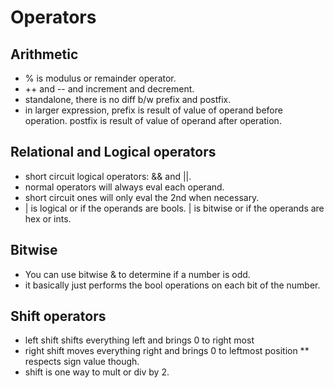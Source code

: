 # Operators

## Arithmetic
* % is modulus or remainder operator.
* ++ and -- and increment and decrement.
* standalone, there is no diff b/w prefix and postfix.
* in larger expression, prefix is result of value of operand before operation.  postfix is result of value of operand after operation.

## Relational and Logical operators
* short circuit logical operators: && and ||.
* normal operators will always eval each operand.
* short circuit ones will only eval the 2nd when necessary.
* | is logical or if the operands are bools. | is bitwise or if the operands are hex or ints.

## Bitwise
* You can use bitwise & to determine if a number is odd.
* it basically just performs the bool operations on each bit of the number.


## Shift operators
* left shift shifts everything left and brings 0 to right most
* right shift moves everything right and brings 0 to leftmost position
** respects sign value though.
* shift is one way to mult or div by 2.
